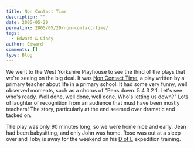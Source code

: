 ```yaml
---
title: Non Contact Time
description: ""
date: 2005-05-20
permalink: 2005/05/20/non-contact-time/
tags:
  - Edward & Cindy
author: Edward
comments: []
type: Blog
---
```


We went to the West Yorkshire Playhouse to see the third of the plays
that we\'re seeing on the big deal. It was [Non Contact Time][1], a play
written by a primary teacher about life in a primary school. It had some
very funny, well observed moments, such as a chorus of \"Pens down. 5 4
3 2 1. Let\'s see who\'s ready. Well done, well done, well done. Who\'s
letting us down?\" Lots of laughter of recognition from an audience that
must have been mostly teachers! The story, particularly at the end
seemed over dramatic and tacked on.

The play was only 90 minutes long, so we were home nice and early. Jean
had been babysitting, and only John was home. Rose was out at a sleep
over and Toby is away for the weekend on his [D of E][2] expedition
training.



[1]: https://www.wyplayhouse.com/events/event_details.asp?event_ID=441
[2]: https://www.theaward.org/
